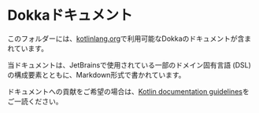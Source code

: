 # Dokkaドキュメント

このフォルダーには、[kotlinlang.org](https://kotlinlang.org/)で利用可能なDokkaのドキュメントが含まれています。

当ドキュメントは、JetBrainsで使用されている一部のドメイン固有言語 (DSL) の構成要素とともに、Markdown形式で書かれています。

ドキュメントへの貢献をご希望の場合は、[Kotlin documentation guidelines](https://docs.google.com/document/d/1mUuxK4xwzs3jtDGoJ5_zwYLaSEl13g_SuhODdFuh2Dc/edit)をご一読ください。